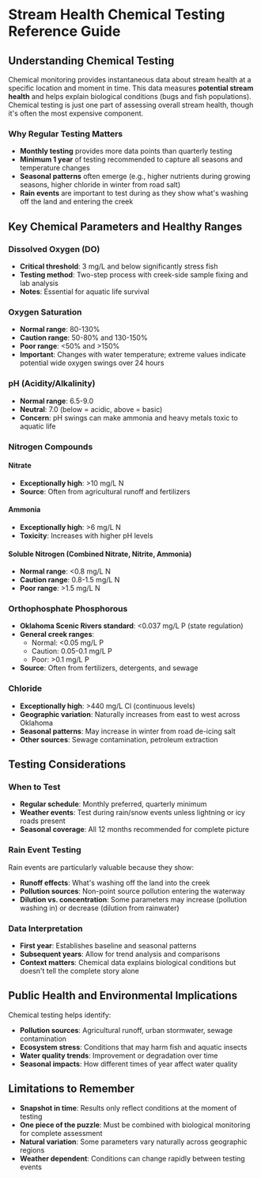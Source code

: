 # Stream Health Chemical Testing Reference Guide

## Understanding Chemical Testing

Chemical monitoring provides instantaneous data about stream health at a specific location and moment in time. This data measures **potential stream health** and helps explain biological conditions (bugs and fish populations). Chemical testing is just one part of assessing overall stream health, though it's often the most expensive component.

### Why Regular Testing Matters

- **Monthly testing** provides more data points than quarterly testing
- **Minimum 1 year** of testing recommended to capture all seasons and temperature changes
- **Seasonal patterns** often emerge (e.g., higher nutrients during growing seasons, higher chloride in winter from road salt)
- **Rain events** are important to test during as they show what's washing off the land and entering the creek

## Key Chemical Parameters and Healthy Ranges

### Dissolved Oxygen (DO)
- **Critical threshold**: 3 mg/L and below significantly stress fish
- **Testing method**: Two-step process with creek-side sample fixing and lab analysis
- **Notes**: Essential for aquatic life survival

### Oxygen Saturation
- **Normal range**: 80-130%
- **Caution range**: 50-80% and 130-150%  
- **Poor range**: <50% and >150%
- **Important**: Changes with water temperature; extreme values indicate potential wide oxygen swings over 24 hours

### pH (Acidity/Alkalinity)
- **Normal range**: 6.5-9.0
- **Neutral**: 7.0 (below = acidic, above = basic)
- **Concern**: pH swings can make ammonia and heavy metals toxic to aquatic life

### Nitrogen Compounds

#### Nitrate
- **Exceptionally high**: >10 mg/L N
- **Source**: Often from agricultural runoff and fertilizers

#### Ammonia  
- **Exceptionally high**: >6 mg/L N
- **Toxicity**: Increases with higher pH levels

#### Soluble Nitrogen (Combined Nitrate, Nitrite, Ammonia)
- **Normal range**: <0.8 mg/L N
- **Caution range**: 0.8-1.5 mg/L N
- **Poor range**: >1.5 mg/L N

### Orthophosphate Phosphorous
- **Oklahoma Scenic Rivers standard**: <0.037 mg/L P (state regulation)
- **General creek ranges**:
  - Normal: <0.05 mg/L P
  - Caution: 0.05-0.1 mg/L P  
  - Poor: >0.1 mg/L P
- **Source**: Often from fertilizers, detergents, and sewage

### Chloride
- **Exceptionally high**: >440 mg/L Cl (continuous levels)
- **Geographic variation**: Naturally increases from east to west across Oklahoma
- **Seasonal patterns**: May increase in winter from road de-icing salt
- **Other sources**: Sewage contamination, petroleum extraction

## Testing Considerations

### When to Test
- **Regular schedule**: Monthly preferred, quarterly minimum
- **Weather events**: Test during rain/snow events unless lightning or icy roads present
- **Seasonal coverage**: All 12 months recommended for complete picture

### Rain Event Testing
Rain events are particularly valuable because they show:
- **Runoff effects**: What's washing off the land into the creek
- **Pollution sources**: Non-point source pollution entering the waterway
- **Dilution vs. concentration**: Some parameters may increase (pollution washing in) or decrease (dilution from rainwater)

### Data Interpretation
- **First year**: Establishes baseline and seasonal patterns
- **Subsequent years**: Allow for trend analysis and comparisons
- **Context matters**: Chemical data explains biological conditions but doesn't tell the complete story alone

## Public Health and Environmental Implications

Chemical testing helps identify:
- **Pollution sources**: Agricultural runoff, urban stormwater, sewage contamination
- **Ecosystem stress**: Conditions that may harm fish and aquatic insects
- **Water quality trends**: Improvement or degradation over time
- **Seasonal impacts**: How different times of year affect water quality

## Limitations to Remember

- **Snapshot in time**: Results only reflect conditions at the moment of testing
- **One piece of the puzzle**: Must be combined with biological monitoring for complete assessment
- **Natural variation**: Some parameters vary naturally across geographic regions
- **Weather dependent**: Conditions can change rapidly between testing events